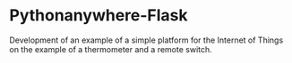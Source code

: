 # Pythonanywhere-Flask
Development of an example of a simple platform for the Internet of Things on the example of a thermometer and a remote switch.
